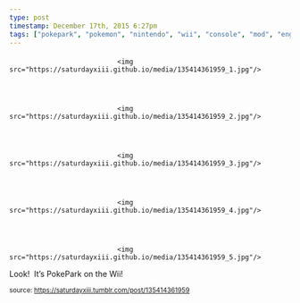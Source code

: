 ```yaml
---
type: post
timestamp: December 17th, 2015 6:27pm
tags: ["pokepark", "pokemon", "nintendo", "wii", "console", "mod", "engraving", "paint", "pikachu", "art"]
---
```

####


                               <img src="https://saturdayxiii.github.io/media/135414361959_1.jpg"/>
                           

                                                                                                                           

                               <img src="https://saturdayxiii.github.io/media/135414361959_2.jpg"/>
                           

                                                                                                                           

                               <img src="https://saturdayxiii.github.io/media/135414361959_3.jpg"/>
                           

                                                                                                                           

                               <img src="https://saturdayxiii.github.io/media/135414361959_4.jpg"/>
                           

                                                                                                                           

                               <img src="https://saturdayxiii.github.io/media/135414361959_5.jpg"/>
                           

                                                                                                                      
Look!  It’s PokePark on the Wii!
 
                                    
                
                
                
                
                                
<small>source: https://saturdayxiii.tumblr.com/post/135414361959</small>